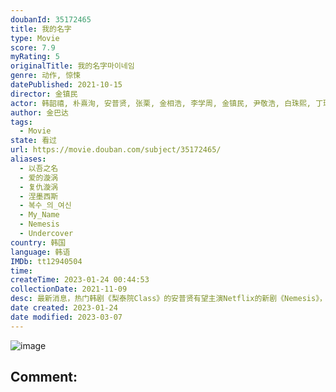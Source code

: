 ```yaml
---
doubanId: 35172465
title: 我的名字
type: Movie
score: 7.9
myRating: 5
originalTitle: 我的名字마이네임
genre: 动作, 惊悚
datePublished: 2021-10-15
director: 金镇民
actor: 韩韶禧, 朴熹洵, 安普贤, 张栗, 金相浩, 李学周, 金镇民, 尹敬浩, 白珠熙, 丁瑞奇, 金尚昊, 金仁宇, 徐尚沅, undefined, 林基雄, 元春圭, 元振, 洪佑镇, 申妍宇
author: 金巴达
tags:
  - Movie
state: 看过
url: https://movie.douban.com/subject/35172465/
aliases:
  - 以吾之名
  - 爱的漩涡
  - 复仇漩涡
  - 涅墨西斯
  - 복수_의_여신
  - My_Name
  - Nemesis
  - Undercover
country: 韩国
language: 韩语
IMDb: tt12940504
time: 
createTime: 2023-01-24 00:44:53
collectionDate: 2021-11-09
desc: 最新消息，热门韩剧《梨泰院Class》的安普贤有望主演Netflix的新剧《Nemesis》，与《夫妻的世界》韩素希和电影《魔女》朴喜洵合作。《Nemesis》讲述接受组织命令成为警察的女卧底和需...
date created: 2023-01-24
date modified: 2023-03-07
---
```


![image](p2680694592.jpg)

Comment:
---
